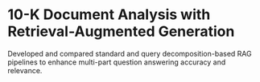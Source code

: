 # 10-K Document Analysis with Retrieval-Augmented Generation
Developed and compared standard and query decomposition-based RAG pipelines to enhance multi-part question answering accuracy and relevance.
